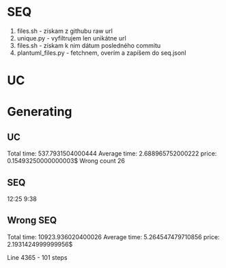 # SEQ
1. files.sh - získam z githubu raw url
2. unique.py - vyfiltrujem len unikátne url
3. files.sh - získam k nim dátum posledného commitu
4. plantuml_files.py - fetchnem, overím a zapíšem do seq.jsonl

# UC




# Generating
## UC
Total time: 537.7931504000444 Average time: 2.688965752000222 price: 0.15493250000000003$
Wrong count 26

## SEQ
12:25
9:38


## Wrong SEQ
Total time: 10923.936020400026 Average time: 5.264547479710856 price: 2.1931424999999956$



Line 4365 - 101 steps